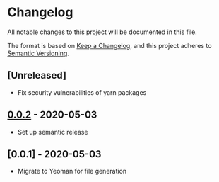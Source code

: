 # Changelog

All notable changes to this project will be documented in this file.

The format is based on [Keep a Changelog](https://keepachangelog.com/en/1.0.0/),
and this project adheres to [Semantic Versioning](https://semver.org/spec/v2.0.0.html).

## [Unreleased]

- Fix security vulnerabilities of yarn packages

## [0.0.2] - 2020-05-03

- Set up semantic release

## [0.0.1] - 2020-05-03

- Migrate to Yeoman for file generation

[0.0.2]: https://github.com/LaunchAcademy/giant-leap/tree/0.0.2
